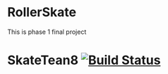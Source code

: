 # RollerSkate
This is phase 1 final project

# SkateTean8 [![Build Status](https://travis-ci.org/m-spilman/RollerSkate.svg?branch=master)](https://travis-ci.org/m-spilman/RollerSkate)
